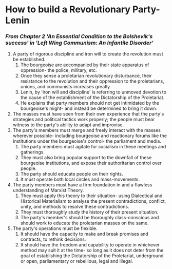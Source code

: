 # How to build a Revolutionary Party- Lenin
### *From Chapter 2 'An Essential Condition to the Bolshevik's success' in 'Left Wing Communism: An Infantile Disorder'*
1. A party of rigorous discipline and iron will to create the revolution must be established. 
    1. The bourgeoise are accompanied by their state apparatus of oppression- the police,  military,  etc.
    2. Once they sense a proletarian revolutionary disturbance, their resistance to the revolution and their oppression to the proletarians, unions, and communists increases greatly.
    3. Lenin, by 'iron will and discipline' is referring to unmoved devotion to the cause of the establishment of the Dictatorship of the Proletariat.
    4. He explains that party members should not get intimidated by the bourgeoise's might- and instead be determined to bring it down.
2. The masses must have seen from their own experience that the party's strategies and political tactics work properly; the people must bear witness to the party's ability to adapt and improvise.
3. The party's members must merge and freely interact with the masses wherever possible- including bourgeoise and reactionary forums like the institutions under the bourgeoise's control- the parliament and media.
    1. The party members must agitate for socialism in these meetings and gatherings.
    2. They must also bring popular support to the downfall of these bourgeoise institutions, and expose their authoritarian control over people.
    3. The party should educate people on their rights.
    4. It must operate both local circles and mass-movements.
4. The party members must have a firm foundation in and a flawless understanding of Marxist Theory.
    1. They must apply this theory to their situation- using Dialectical and Historical Materialism to analyse the present contradictions, conflict, unity, and methods to resolve these contradictions.
    2. They must thoroughly study the history of their present situation.
    3. The party's member's should be thoroughly class-conscious and should work to educate the proletarian masses on the same.
5. The party's operations must be flexible.
    1. It should have the capacity to make and break promises and contracts, to rethink decisions.
    2. It should have the freedom and capability to operate in whichever method may suit it at the time- so long as it does not deter from the goal of establishing the Dictatorship of the Proletariat, underground or open, parliamentary or rebellious, legal and illegal.
